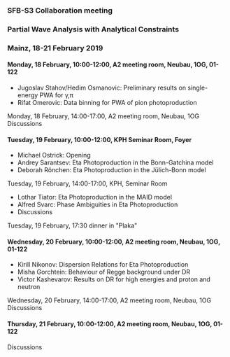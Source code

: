 ### SFB-S3 Collaboration meeting
### Partial Wave Analysis with Analytical Constraints
### Mainz, 18-21 February 2019

#### Monday, 18 February, 10:00-12:00, A2 meeting room, Neubau, 1OG, 01-122

- Jugoslav Stahov/Hedim Osmanovic: Preliminary results on single-energy PWA for γ,π
- Rifat Omerovic:  Data binning for PWA of pion photoproduction

Monday, 18 February, 14:00-17:00, A2 meeting room, Neubau, 1OG
Discussions

#### Tuesday, 19 February, 10:00-12:00, KPH Seminar Room, Foyer

 - Michael Ostrick: Opening
 - Andrey Sarantsev: Eta Photoproduction in the Bonn-Gatchina model
 - Deborah Rönchen: Eta Photoproduction in the Jülich-Bonn model

Tuesday, 19 February, 14:00-17:00, KPH, Seminar Room

 - Lothar Tiator: Eta Photoproduction in the MAID model
 - Alfred Svarc: Phase Ambiguities in Eta Photoproduction
 - Discussions

Tuesday, 19 February, 17:30 dinner in "Plaka"

#### Wednesday, 20 February, 10:00-12:00, A2 meeting room, Neubau, 1OG, 01-122

 - Kirill Nikonov: Dispersion Relations for Eta Photoproduction
 - Misha Gorchtein: Behaviour of Regge background under DR
 - Victor Kashevarov: Results on DR for high energies and proton and neutron


Wednesday, 20 February, 14:00-17:00, A2 meeting room, Neubau, 1OG
Discussions

#### Thursday, 21 February, 10:00-12:00, A2 meeting room, Neubau, 1OG, 01-122
Discussions 
